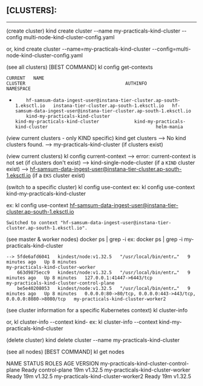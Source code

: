 ## [CLUSTERS]:
--------
(create cluster)
kind create cluster --name my-practicals-kind-cluster --config multi-node-kind-cluster-config.yaml

or, kind create cluster --name=my-practicals-kind-cluster --config=multi-node-kind-cluster-config.yaml


(see all clusters)               [BEST COMMAND]
kl config get-contexts

    CURRENT   NAME                                                                   CLUSTER                                     AUTHINFO                                                               NAMESPACE
*         hf-samsum-data-ingest-user@instana-tier-cluster.ap-south-1.eksctl.io   instana-tier-cluster.ap-south-1.eksctl.io   hf-samsum-data-ingest-user@instana-tier-cluster.ap-south-1.eksctl.io   
          kind-my-practicals-kind-cluster                                        kind-my-practicals-kind-cluster             kind-my-practicals-kind-cluster                                        helm-mania


(view current clusters - only KIND specific)
kind get clusters
	--> No kind clusters found.
    --> my-practicals-kind-cluster      (if clusters exist)


(view current clusters)
kl config current-context
	--> error: current-context is not set	(if clusters don't exist)
	--> kind-single-node-cluster	(if a `KIND` cluster exist)
    --> hf-samsum-data-ingest-user@instana-tier-cluster.ap-south-1.eksctl.io        (if a `EKS` cluster exist)
	

(switch to a specific cluster)
kl config use-context <cluster-name>
ex: kl config use-context kind-my-practicals-kind-cluster

ex: kl config use-context hf-samsum-data-ingest-user@instana-tier-cluster.ap-south-1.eksctl.io

    Switched to context "hf-samsum-data-ingest-user@instana-tier-cluster.ap-south-1.eksctl.io".


(see master & worker nodes)
docker ps | grep -i <cluster-name>
ex: docker ps | grep -i my-practicals-kind-cluster

    --> 5fde6afd6041   kindest/node:v1.32.5   "/usr/local/bin/entr…"   9 minutes ago   Up 8 minutes                                                                      my-practicals-kind-cluster-worker
        663d9875ecc9   kindest/node:v1.32.5   "/usr/local/bin/entr…"   9 minutes ago   Up 8 minutes   127.0.0.1:41447->6443/tcp                                          my-practicals-kind-cluster-control-plane
        be5e40208053   kindest/node:v1.32.5   "/usr/local/bin/entr…"   9 minutes ago   Up 8 minutes   0.0.0.0:80->80/tcp, 0.0.0.0:443->443/tcp, 0.0.0.0:8080->8080/tcp   my-practicals-kind-cluster-worker2



(see cluster information for a specific Kubernetes context)
kl cluster-info

or, kl cluster-info --context kind-<cluster-name>
ex: kl cluster-info --context kind-my-practicals-kind-cluster


(delete cluster)
kind delete cluster --name my-practicals-kind-cluster


(see all nodes)             [BEST COMMAND]
kl get nodes

NAME                                       STATUS   ROLES           AGE   VERSION
my-practicals-kind-cluster-control-plane   Ready    control-plane   19m   v1.32.5
my-practicals-kind-cluster-worker          Ready    <none>          19m   v1.32.5
my-practicals-kind-cluster-worker2         Ready    <none>          19m   v1.32.5

